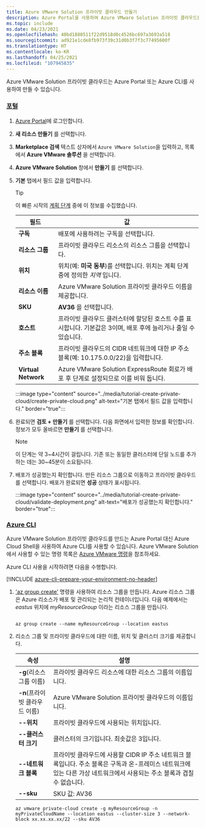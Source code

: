 ```yaml
---
title: Azure VMware Solution 프라이빗 클라우드 만들기
description: Azure Portal을 사용하여 Azure VMware Solution 프라이빗 클라우드를 만드는 단계입니다.
ms.topic: include
ms.date: 04/23/2021
ms.openlocfilehash: 40bd1880511f22d9518d0c4526bc697a3693a518
ms.sourcegitcommit: ad921e1cde8fb973f39c31d0b3f7f3c77495600f
ms.translationtype: HT
ms.contentlocale: ko-KR
ms.lasthandoff: 04/25/2021
ms.locfileid: "107945835"
---
```

<!-- Used in deploy-azure-vmware-solution.md and tutorial-create-private-cloud.md -->

Azure VMware Solution 프라이빗 클라우드는 Azure Portal 또는 Azure CLI를 사용하여 만들 수 있습니다.


### <a name="portal"></a>[포털](#tab/azure-portal)

1. [Azure Portal](https://portal.azure.com)에 로그인합니다.

1. **새 리소스 만들기** 를 선택합니다. 

1. **Marketplace 검색** 텍스트 상자에서 `Azure VMware Solution`을 입력하고, 목록에서 **Azure VMware 솔루션** 을 선택합니다. 

1. **Azure VMware Solution** 창에서 **만들기** 를 선택합니다.

1. **기본** 탭에서 필드 값을 입력합니다. 

   >[!TIP]
   >이 빠른 시작의 [계획 단계](../production-ready-deployment-steps.md) 중에 이 정보를 수집했습니다.

   | 필드   | 값  |
   | ---| --- |
   | **구독** | 배포에 사용하려는 구독을 선택합니다.|
   | **리소스 그룹** | 프라이빗 클라우드 리소스의 리소스 그룹을 선택합니다. |
   | **위치** | 위치(예: **미국 동부**)를 선택합니다. 위치는 계획 단계 중에 정의한 *지역* 입니다. |
   | **리소스 이름** | Azure VMware Solution 프라이빗 클라우드 이름을 제공합니다. |
   | **SKU** | **AV36** 을 선택합니다. |
   | **호스트** | 프라이빗 클라우드 클러스터에 할당된 호스트 수를 표시합니다. 기본값은 3이며, 배포 후에 늘리거나 줄일 수 있습니다.  |
   | **주소 블록** | 프라이빗 클라우드의 CIDR 네트워크에 대한 IP 주소 블록(예: 10.175.0.0/22)을 입력합니다. |
   | **Virtual Network** | Azure VMware Solution ExpressRoute 회로가 배포 후 단계로 설정되므로 이를 비워 둡니다.   |

   :::image type="content" source="../media/tutorial-create-private-cloud/create-private-cloud.png" alt-text="기본 탭에서 필드 값을 입력합니다." border="true":::

1. 완료되면 **검토 + 만들기** 를 선택합니다. 다음 화면에서 입력한 정보를 확인합니다. 정보가 모두 올바르면 **만들기** 를 선택합니다.

   > [!NOTE]
   > 이 단계는 약 3~4시간이 걸립니다. 기존 또는 동일한 클러스터에 단일 노드를 추가하는 데는 30~45분이 소요됩니다.

1. 배포가 성공했는지 확인합니다. 만든 리소스 그룹으로 이동하고 프라이빗 클라우드를 선택합니다.  배포가 완료되면 **성공** 상태가 표시됩니다. 

   :::image type="content" source="../media/tutorial-create-private-cloud/validate-deployment.png" alt-text="배포가 성공했는지 확인합니다." border="true":::


### <a name="azure-cli"></a>[Azure CLI](#tab/azure-cli)
Azure VMware Solution 프라이빗 클라우드를 만드는 Azure Portal 대신 Azure Cloud Shell을 사용하여 Azure CLI를 사용할 수 있습니다. Azure VMware Solution에서 사용할 수 있는 명령 목록은 [Azure VMware 명령](/cli/azure/ext/vmware/vmware)을 참조하세요.

Azure CLI 사용을 시작하려면 다음을 수행합니다.

[!INCLUDE [azure-cli-prepare-your-environment-no-header](../../../includes/azure-cli-prepare-your-environment-no-header.md)]


1. ['az group create'](/cli/azure/group) 명령을 사용하여 리소스 그룹을 만듭니다. Azure 리소스 그룹은 Azure 리소스가 배포 및 관리되는 논리적 컨테이너입니다. 다음 예제에서는 *eastus* 위치에 *myResourceGroup* 이라는 리소스 그룹을 만듭니다.

   ```azurecli-interactive
   
   az group create --name myResourceGroup --location eastus
   ```

2. 리소스 그룹 및 프라이빗 클라우드에 대한 이름, 위치 및 클러스터 크기를 제공합니다.

   | 속성  | 설명  |
   | --------- | ------------ |
   | **-g**(리소스 그룹 이름)     | 프라이빗 클라우드 리소스에 대한 리소스 그룹의 이름입니다.        |
   | **-n**(프라이빗 클라우드 이름)     | Azure VMware Solution 프라이빗 클라우드의 이름입니다.        |
   | **--위치**     | 프라이빗 클라우드에 사용되는 위치입니다.         |
   | **--클러스터 크기**     | 클러스터의 크기입니다. 최솟값은 3입니다.         |
   | **--네트워크 블록**     | 프라이빗 클라우드에 사용할 CIDR IP 주소 네트워크 블록입니다. 주소 블록은 구독과 온-프레미스 네트워크에 있는 다른 가상 네트워크에서 사용되는 주소 블록과 겹칠 수 없습니다.        |
   | **--sku** | SKU 값: AV36 |

   ```azurecli-interactive 
   az vmware private-cloud create -g myResourceGroup -n myPrivateCloudName --location eastus --cluster-size 3 --network-block xx.xx.xx.xx/22 --sku AV36
   ```
